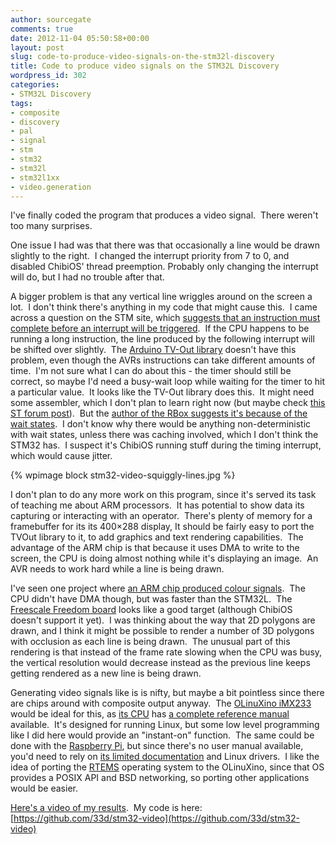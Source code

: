 ```yaml
---
author: sourcegate
comments: true
date: 2012-11-04 05:50:58+00:00
layout: post
slug: code-to-produce-video-signals-on-the-stm32l-discovery
title: Code to produce video signals on the STM32L Discovery
wordpress_id: 302
categories:
- STM32L Discovery
tags:
- composite
- discovery
- pal
- signal
- stm
- stm32
- stm32l
- stm32l1xx
- video.generation
---
```


I've finally coded the program that produces a video signal.  There weren't too many surprises.

One issue I had was that there was that occasionally a line would be drawn slightly to the right.  I changed the interrupt priority from 7 to 0, and disabled ChibiOS' thread preemption. Probably only changing the interrupt will do, but I had no trouble after that.

A bigger problem is that any vertical line wriggles around on the screen a lot.  I don't think there's anything in my code that might cause this.  I came across a question on the STM site, which [suggests that an instruction must complete before an interrupt will be triggered](https://my.st.com/public/FAQ/Lists/faqlist/DispForm.aspx?ID=143&level=1&objectid=141&type=product&Source=/public/FAQ/Tags.aspx?tags=interrupt).  If the CPU happens to be running a long instruction, the line produced by the following interrupt will be shifted over slightly.  The [Arduino TV-Out library](http://code.google.com/p/arduino-tvout/) doesn't have this problem, even though the AVRs instructions can take different amounts of time.  I'm not sure what I can do about this - the timer should still be correct, so maybe I'd need a busy-wait loop while waiting for the timer to hit a particular value.  It looks like the TV-Out library does this.  It might need some assembler, which I don't plan to learn right now (but maybe check [this ST forum post](https://my.st.com/public/STe2ecommunities/mcu/Lists/cortex_mx_stm32/Flat.aspx?RootFolder=%2Fpublic%2FSTe2ecommunities%2Fmcu%2FLists%2Fcortex_mx_stm32%2Fcompensating%20latencies%20on%20STM32F4%20interrupts&FolderCTID=0x01200200770978C69A1141439FE559EB459D7580009C4E14902C3CDE46A77F0FFD06506F5B&currentviews=150)).  But the [author of the RBox suggests it's because of the wait states](http://rossum.posterous.com/20131601).  I don't know why there would be anything non-deterministic with wait states, unless there was caching involved, which I don't think the STM32 has.  I suspect it's ChibiOS running stuff during the timing interrupt, which would cause jitter.


{% wpimage block stm32-video-squiggly-lines.jpg %}


I don't plan to do any more work on this program, since it's served its task of teaching me about ARM processors.  It has potential to show data its capturing or interacting with an operator.  There's plenty of memory for a framebuffer for its its 400×288 display, It should be fairly easy to port the TVOut library to it, to add graphics and text rendering capabilities.  The advantage of the ARM chip is that because it uses DMA to write to the screen, the CPU is doing almost nothing while it's displaying an image.  An AVR needs to work hard while a line is being drawn.

I've seen one project where [an ARM chip produced colour signals](http://rossum.posterous.com/20131601).  The CPU didn't have DMA though, but was faster than the STM32L.  The [Freescale Freedom board](http://www.freescale.com/webapp/sps/site/prod_summary.jsp?code=FRDM-KL25Z) looks like a good target (although ChibiOS doesn't support it yet).  I was thinking about the way that 2D polygons are drawn, and I think it might be possible to render a number of 3D polygons with occlusion as each line is being drawn.  The unusual part of this rendering is that instead of the frame rate slowing when the CPU was busy, the vertical resolution would decrease instead as the previous line keeps getting rendered as a new line is being drawn.

Generating video signals like is is nifty, but maybe a bit pointless since there are chips around with composite output anyway.  The [OLinuXino iMX233](https://www.olimex.com/Products/OLinuXino/iMX233) would be ideal for this, as [its CPU](http://www.freescale.com/webapp/sps/site/prod_summary.jsp?code=i.MX233) has [a complete reference manual](http://cache.freescale.com/files/dsp/doc/ref_manual/IMX23RM.pdf) available.  It's designed for running Linux, but some low level programming like I did here would provide an "instant-on" function.  The same could be done with the [Raspberry Pi](http://www.raspberrypi.org/wp-content/uploads/2012/02/BCM2835-ARM-Peripherals.pdf), but since there's no user manual available, you'd need to rely on [its limited documentation](http://www.raspberrypi.org/wp-content/uploads/2012/02/BCM2835-ARM-Peripherals.pdf) and Linux drivers.  I like the idea of porting the [RTEMS](http://www.rtems.org/) operating system to the OLinuXino, since that OS provides a POSIX API and BSD networking, so porting other applications would be easier.

[Here's a video of my results](http://tinypic.com/r/j6j51k/6).  My code is here: [https://github.com/33d/stm32-video](https://github.com/33d/stm32-video)
